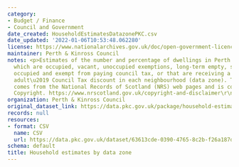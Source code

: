 ```yaml
---
category:
- Budget / Finance
- Council and Government
date_created: HouseholdEstimatesDatazonePKC.csv
date_updated: '2022-01-06T10:53:48.062280'
license: https://www.nationalarchives.gov.uk/doc/open-government-licence/version/3/
maintainer: Perth & Kinross Council
notes: <p>Estimates of the number and percentage of dwellings in Perth and Kinross
  which are occupied, vacant, unoccupied exemptions, long-term empty, second homes,
  occupied and exempt from paying council tax, or that are receiving a \u2018single
  adult\u2019 Council Tax discount in each neighbourhood (data zone). This data extract
  comes from the National Records of Scotland (NRS) web pages and is covered by Crown
  Copyright. https://www.nrscotland.gov.uk/copyright-and-disclaimer\r\n</p>
organization: Perth & Kinross Council
original_dataset_link: https://data.pkc.gov.uk/package/household-estimates-by-data-zone
records: null
resources:
- format: CSV
  name: CSV
  url: https://data.pkc.gov.uk/dataset/63613cde-0390-4765-8c2b-f26a187dd9c5/resource/9d297274-5596-4a2f-a38b-26a09a7bac03/download/householdestimatesdatazonepkc.csv
schema: default
title: Household estimates by data zone
---
```


